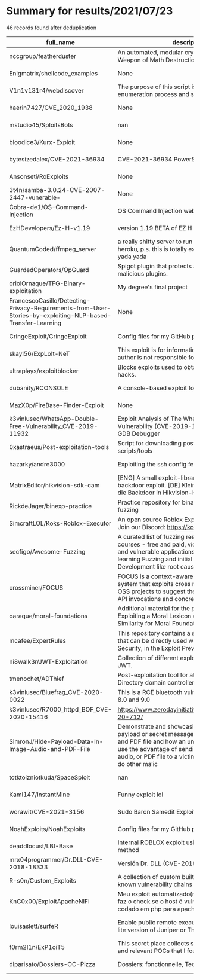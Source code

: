 
# Summary for results/2021/07/23
    
46 records found after deduplication

| full_name | description | html_url | matched_list | matched_count | pushed_at | size | stargazers_count | language | forks_count |
|-------------------------------------------------------------------------------------------------------------|------------------------------------------------------------------------------------------------------------------------------------------------------------------------------------------------------------------------------------------------------------------|--------------------------------------------------------------------------------------------------------------------------------|----------------------------------------------------------|-----------------|---------------------------|---------|--------------------|------------------|---------------|
| nccgroup/featherduster | An automated, modular cryptanalysis tool; i.e., a Weapon of Math Destruction | https://github.com/nccgroup/featherduster | ['exploit'] | 1 | 2021-07-23 23:23:44+00:00 | 764 | 905 | Python | 130 |
| Enigmatrix/shellcode_examples | None | https://github.com/Enigmatrix/shellcode_examples | ['shellcode'] | 1 | 2021-07-23 12:37:29+00:00 | 21 | 0 | C | 0 |
| V1n1v131r4/webdiscover | The purpose of this script is to automate the web enumeration process and search for exploits | https://github.com/V1n1v131r4/webdiscover | ['exploit'] | 1 | 2021-07-23 03:57:52+00:00 | 44 | 16 | Shell | 0 |
| haerin7427/CVE_2020_1938 | None | https://github.com/haerin7427/CVE_2020_1938 | ['cve-2'] | 1 | 2021-07-23 08:34:06+00:00 | 72 | 0 | Java | 1 |
| mstudio45/SploitsBots | nan | https://github.com/mstudio45/SploitsBots | ['sploit'] | 1 | 2021-07-23 08:02:22+00:00 | 377 | 0 | Roff | 0 |
| bloodice3/Kurx-Exploit | None | https://github.com/bloodice3/Kurx-Exploit | ['exploit'] | 1 | 2021-07-23 09:10:07+00:00 | 3 | 0 | | 0 |
| bytesizedalex/CVE-2021-36934 | CVE-2021-36934 PowerShell scripts | https://github.com/bytesizedalex/CVE-2021-36934 | ['cve-2'] | 1 | 2021-07-23 19:14:19+00:00 | 51 | 1 | PowerShell | 0 |
| Ansonseti/RoExploits | None | https://github.com/Ansonseti/RoExploits | ['exploit'] | 1 | 2021-07-23 04:32:37+00:00 | 29 | 0 | Lua | 0 |
| 3t4n/samba-3.0.24-CVE-2007-2447-vunerable- | None | https://github.com/3t4n/samba-3.0.24-CVE-2007-2447-vunerable- | ['cve-2'] | 1 | 2021-07-23 03:21:04+00:00 | 17752 | 0 | C | 0 |
| Cobra-de1/OS-Command-Injection | OS Command Injection web security vulnerability | https://github.com/Cobra-de1/OS-Command-Injection | ['command injection'] | 1 | 2021-07-23 06:29:05+00:00 | 102 | 0 | nan | 0 |
| EzHDevelopers/Ez-H-v1.19 | version 1.19 BETA of EZ H Roblox Exploit | https://github.com/EzHDevelopers/Ez-H-v1.19 | ['exploit'] | 1 | 2021-07-23 08:39:18+00:00 | 11625 | 0 | | 0 |
| QuantumCoded/ffmpeg_server | a really shitty server to run a ffmpeg api from heroku, p.s. this is totally exploitable and really bad yada yada | https://github.com/QuantumCoded/ffmpeg_server | ['exploit'] | 1 | 2021-07-23 09:35:01+00:00 | 2 | 0 | | 0 |
| GuardedOperators/OpGuard | Spigot plugin that protects against op exploits & malicious plugins. | https://github.com/GuardedOperators/OpGuard | ['exploit'] | 1 | 2021-07-23 01:31:59+00:00 | 1351 | 9 | Java | 5 |
| oriolOrnaque/TFG-Binary-exploitation | My degree's final project | https://github.com/oriolOrnaque/TFG-Binary-exploitation | ['exploit'] | 1 | 2021-07-23 11:34:34+00:00 | 8148 | 0 | Python | 0 |
| FrancescoCasillo/Detecting-Privacy-Requirements-from-User-Stories-by-exploiting-NLP-based-Transfer-Learning | None | https://github.com/FrancescoCasillo/Detecting-Privacy-Requirements-from-User-Stories-by-exploiting-NLP-based-Transfer-Learning | ['exploit'] | 1 | 2021-07-23 13:55:17+00:00 | 73837 | 0 | Jupyter Notebook | 0 |
| CringeExploit/CringeExploit | Config files for my GitHub profile. | https://github.com/CringeExploit/CringeExploit | ['exploit'] | 1 | 2021-07-23 16:26:04+00:00 | 19 | 0 | | 0 |
| skayl56/ExpLoIt-NeT | This exploit is for informational purposes only. The author is not responsible for this. | https://github.com/skayl56/ExpLoIt-NeT | ['exploit'] | 1 | 2021-07-23 14:10:58+00:00 | 9 | 0 | Python | 0 |
| ultraplays/exploitblocker | Blocks exploits used to obtain glitched items or hacks. | https://github.com/ultraplays/exploitblocker | ['exploit'] | 1 | 2021-07-23 14:58:01+00:00 | 29 | 0 | Java | 0 |
| dubanity/RCONSOLE | A console-based exploit for ROBLOX | https://github.com/dubanity/RCONSOLE | ['exploit'] | 1 | 2021-07-23 20:15:39+00:00 | 233 | 0 | C++ | 0 |
| MazX0p/FireBase-Finder-Exploit | None | https://github.com/MazX0p/FireBase-Finder-Exploit | ['exploit'] | 1 | 2021-07-23 21:17:32+00:00 | 6 | 1 | Shell | 0 |
| k3vinlusec/WhatsApp-Double-Free-Vulnerability_CVE-2019-11932 | Exploit Analysis of The WhatsApp Double-Free Vulnerability (CVE-2019-11932) Using the GEF-GDB Debugger | https://github.com/k3vinlusec/WhatsApp-Double-Free-Vulnerability_CVE-2019-11932 | ['cve-2', 'exploit'] | 2 | 2021-07-23 23:07:43+00:00 | 1301 | 0 | | 0 |
| 0xastraeus/Post-exploitation-tools | Script for downloading post exploitation scripts/tools | https://github.com/0xastraeus/Post-exploitation-tools | ['exploit'] | 1 | 2021-07-23 22:03:30+00:00 | 2 | 0 | Shell | 0 |
| hazarky/andre3000 | Exploiting the ssh config feature for obfuscation | https://github.com/hazarky/andre3000 | ['exploit'] | 1 | 2021-07-23 00:31:46+00:00 | 641 | 0 | Python | 0 |
| MatrixEditor/hikvision-sdk-cam | [ENG] A small exploit-library using the HIkvision-backdoor exploit. [DE] Kleine Python-Scripte, um die Backdoor in Hikvision-Kameras auszunutzen. | https://github.com/MatrixEditor/hikvision-sdk-cam | ['exploit'] | 1 | 2021-07-23 14:59:36+00:00 | 22 | 1 | Python | 0 |
| RickdeJager/binexp-practice | Practice repository for binary exploitation and fuzzing | https://github.com/RickdeJager/binexp-practice | ['exploit'] | 1 | 2021-07-23 20:05:57+00:00 | 308 | 0 | Rust | 0 |
| SimcraftLOL/Koks-Roblox-Executor | An open source Roblox Exploit / Script Executor, Join our Discord: https://kokscheats.com/discord | https://github.com/SimcraftLOL/Koks-Roblox-Executor | ['exploit'] | 1 | 2021-07-23 20:13:49+00:00 | 19019 | 1 | C# | 0 |
| secfigo/Awesome-Fuzzing | A curated list of fuzzing resources ( Books, courses - free and paid, videos, tools, tutorials and vulnerable applications to practice on ) for learning Fuzzing and initial phases of Exploit Development like root cause analysis. | https://github.com/secfigo/Awesome-Fuzzing | ['exploit'] | 1 | 2021-07-23 14:03:55+00:00 | 400 | 3729 | | 719 |
| crossminer/FOCUS | FOCUS is a context-aware collaborative-filtering system that exploits cross relationships among OSS projects to suggest the inclusion of additional API invocations and concrete API usage patterns. | https://github.com/crossminer/FOCUS | ['exploit'] | 1 | 2021-07-23 14:00:56+00:00 | 1735267 | 8 | Java | 8 |
| oaraque/moral-foundations | Additional material for the paper "MoralStrength: Exploiting a Moral Lexicon and Embedding Similarity for Moral Foundations Prediction" | https://github.com/oaraque/moral-foundations | ['exploit'] | 1 | 2021-07-23 10:25:15+00:00 | 3771 | 19 | Jupyter Notebook | 7 |
| mcafee/ExpertRules | This repository contains a set of rules samples that can be directly used with McAfee Endpoint Security, in the Exploit Prevention policy. | https://github.com/mcafee/ExpertRules | ['exploit'] | 1 | 2021-07-23 15:21:18+00:00 | 120 | 27 | | 15 |
| ni8walk3r/JWT-Exploitation | Collection of different exploitation scenarios of JWT. | https://github.com/ni8walk3r/JWT-Exploitation | ['exploit'] | 1 | 2021-07-23 16:57:24+00:00 | 1888 | 21 | Ruby | 4 |
| tmenochet/ADThief | Post-exploitation tool for attacking Active Directory domain controllers | https://github.com/tmenochet/ADThief | ['exploit'] | 1 | 2021-07-23 12:35:48+00:00 | 36 | 16 | PowerShell | 3 |
| k3vinlusec/Bluefrag_CVE-2020-0022 | This is a RCE bluetooth vulnerability on Android 8.0 and 9.0 | https://github.com/k3vinlusec/Bluefrag_CVE-2020-0022 | ['cve-2', 'rce'] | 2 | 2021-07-23 23:23:25+00:00 | 23343 | 1 | Python | 2 |
| k3vinlusec/R7000_httpd_BOF_CVE-2020-15416 | https://www.zerodayinitiative.com/advisories/ZDI-20-712/ | https://github.com/k3vinlusec/R7000_httpd_BOF_CVE-2020-15416 | ['cve-2'] | 1 | 2021-07-23 20:54:33+00:00 | 10564 | 0 | C | 0 |
| SimronJ/Hide-Payload-Data-In-Image-Audio-and-PDF-File | Demonstrate and showcasing how you can hide payload or secret message inside an image, audio, and PDF file and how an unethical person might use the advantage of sending a malicious image, audio, or PDF file to a victim to gain control or to do other malic | https://github.com/SimronJ/Hide-Payload-Data-In-Image-Audio-and-PDF-File | ['metasploit module OR metasploit payload', 'shellcode'] | 2 | 2021-07-23 14:46:35+00:00 | 868 | 0 | | 1 |
| totktoizniotkuda/SpaceSploit | nan | https://github.com/totktoizniotkuda/SpaceSploit | ['sploit'] | 1 | 2021-07-23 19:42:31+00:00 | 8 | 0 | | 0 |
| Kami147/InstantMine | Funny exploit lol | https://github.com/Kami147/InstantMine | ['exploit'] | 1 | 2021-07-23 22:08:41+00:00 | 4 | 19 | Java | 3 |
| worawit/CVE-2021-3156 | Sudo Baron Samedit Exploit | https://github.com/worawit/CVE-2021-3156 | ['cve-2', 'exploit'] | 2 | 2021-07-23 15:46:37+00:00 | 69 | 355 | Python | 74 |
| NoahExploits/NoahExploits | Config files for my GitHub profile. | https://github.com/NoahExploits/NoahExploits | ['exploit'] | 1 | 2021-07-23 05:27:47+00:00 | 2 | 0 | | 0 |
| deaddlocust/LBI-Base | Internal ROBLOX exploit using the LBI execution method | https://github.com/deaddlocust/LBI-Base | ['exploit'] | 1 | 2021-07-23 01:05:29+00:00 | 3891 | 12 | C | 1 |
| mrx04programmer/Dr.DLL-CVE-2018-18333 | Versión Dr. DLL (CVE-2018-18333) | https://github.com/mrx04programmer/Dr.DLL-CVE-2018-18333 | ['cve-2'] | 1 | 2021-07-23 01:18:04+00:00 | 16 | 0 | Python | 0 |
| R-s0n/Custom_Exploits | A collection of custom built scripts to exploit known vulnerability chains | https://github.com/R-s0n/Custom_Exploits | ['exploit'] | 1 | 2021-07-23 19:25:05+00:00 | 47 | 0 | Python | 0 |
| KnC0x00/ExploitApacheNIFI | Meu exploit automatizado(recebe uma wordlist) faz o check se o host é vulneravel e exploita, codado em php para apache nifi | https://github.com/KnC0x00/ExploitApacheNIFI | ['exploit'] | 1 | 2021-07-23 22:48:37+00:00 | 4 | 1 | PHP | 0 |
| louisaslett/surfeR | Enable public remote execution of R code, like a lite version of Juniper or Thebe | https://github.com/louisaslett/surfeR | ['remote code execution'] | 1 | 2021-07-23 15:00:59+00:00 | 183 | 0 | JavaScript | 0 |
| f0rm2l1n/ExP1oiT5 | This secret place collects some exploitable bugs and relevant POCs that I found | https://github.com/f0rm2l1n/ExP1oiT5 | ['exploit'] | 1 | 2021-07-23 06:41:19+00:00 | 43503 | 4 | C | 0 |
| dlparisato/Dossiers-OC-Pizza | Dossiers: fonctionnelle, Technique, Exploitation | https://github.com/dlparisato/Dossiers-OC-Pizza | ['exploit'] | 1 | 2021-07-23 22:23:06+00:00 | 13620 | 0 | | 0 |
